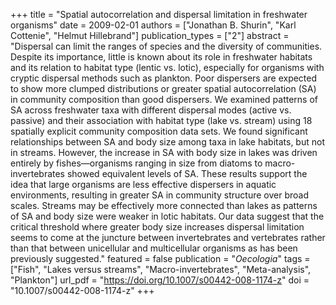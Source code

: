 +++
title = "Spatial autocorrelation and dispersal limitation in freshwater organisms"
date = 2009-02-01
authors = ["Jonathan B. Shurin", "Karl Cottenie", "Helmut Hillebrand"]
publication_types = ["2"]
abstract = "Dispersal can limit the ranges of species and the diversity of communities. Despite its importance, little is known about its role in freshwater habitats and its relation to habitat type (lentic vs. lotic), especially for organisms with cryptic dispersal methods such as plankton. Poor dispersers are expected to show more clumped distributions or greater spatial autocorrelation (SA) in community composition than good dispersers. We examined patterns of SA across freshwater taxa with different dispersal modes (active vs. passive) and their association with habitat type (lake vs. stream) using 18 spatially explicit community composition data sets. We found significant relationships between SA and body size among taxa in lake habitats, but not in streams. However, the increase in SA with body size in lakes was driven entirely by fishes—organisms ranging in size from diatoms to macro-invertebrates showed equivalent levels of SA. These results support the idea that large organisms are less effective dispersers in aquatic environments, resulting in greater SA in community structure over broad scales. Streams may be effectively more connected than lakes as patterns of SA and body size were weaker in lotic habitats. Our data suggest that the critical threshold where greater body size increases dispersal limitation seems to come at the juncture between invertebrates and vertebrates rather than that between unicellular and multicellular organisms as has been previously suggested."
featured = false
publication = "*Oecologia*"
tags = ["Fish", "Lakes versus streams", "Macro-invertebrates", "Meta-analysis", "Plankton"]
url_pdf = "https://doi.org/10.1007/s00442-008-1174-z"
doi = "10.1007/s00442-008-1174-z"
+++


